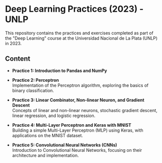 # Deep Learning Practices (2023) - UNLP

This repository contains the practices and exercises completed as part of the "Deep Learning" course at the Universidad Nacional de La Plata (UNLP) in 2023.

## Content

- **Practice 1: Introduction to Pandas and NumPy**

- **Practice 2: Perceptron**  
  Implementation of the Perceptron algorithm, exploring the basics of binary classification.

- **Practice 3: Linear Combinator, Non-linear Neuron, and Gradient Descent**  
  Concepts of linear and non-linear neurons, stochastic gradient descent, linear regression, and logistic regression.

- **Practice 4: Multi-Layer Perceptron and Keras with MNIST**  
  Building a simple Multi-Layer Perceptron (MLP) using Keras, with applications on the MNIST dataset.

- **Practice 5: Convolutional Neural Networks (CNNs)**  
  Introduction to Convolutional Neural Networks, focusing on their architecture and implementation.
